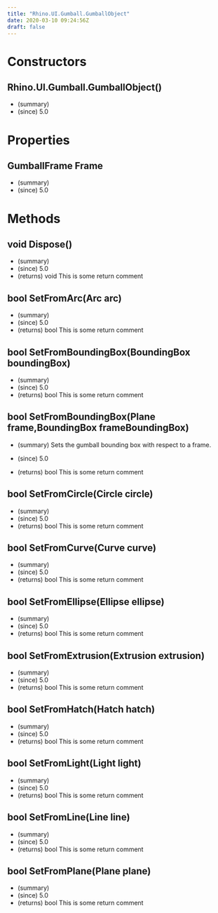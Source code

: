 ```yaml
---
title: "Rhino.UI.Gumball.GumballObject"
date: 2020-03-10 09:24:56Z
draft: false
---
```


# Constructors
## Rhino.UI.Gumball.GumballObject()
- (summary) 
- (since) 5.0
# Properties
## GumballFrame Frame
- (summary) 
- (since) 5.0
# Methods
## void Dispose()
- (summary) 
- (since) 5.0
- (returns) void This is some return comment
## bool SetFromArc(Arc arc)
- (summary) 
- (since) 5.0
- (returns) bool This is some return comment
## bool SetFromBoundingBox(BoundingBox boundingBox)
- (summary) 
- (since) 5.0
- (returns) bool This is some return comment
## bool SetFromBoundingBox(Plane frame,BoundingBox frameBoundingBox)
- (summary) 
     Sets the gumball bounding box with respect to a frame.
     
- (since) 5.0
- (returns) bool This is some return comment
## bool SetFromCircle(Circle circle)
- (summary) 
- (since) 5.0
- (returns) bool This is some return comment
## bool SetFromCurve(Curve curve)
- (summary) 
- (since) 5.0
- (returns) bool This is some return comment
## bool SetFromEllipse(Ellipse ellipse)
- (summary) 
- (since) 5.0
- (returns) bool This is some return comment
## bool SetFromExtrusion(Extrusion extrusion)
- (summary) 
- (since) 5.0
- (returns) bool This is some return comment
## bool SetFromHatch(Hatch hatch)
- (summary) 
- (since) 5.0
- (returns) bool This is some return comment
## bool SetFromLight(Light light)
- (summary) 
- (since) 5.0
- (returns) bool This is some return comment
## bool SetFromLine(Line line)
- (summary) 
- (since) 5.0
- (returns) bool This is some return comment
## bool SetFromPlane(Plane plane)
- (summary) 
- (since) 5.0
- (returns) bool This is some return comment
